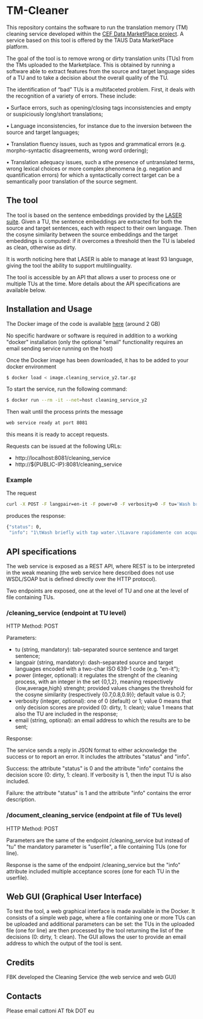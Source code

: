 # TM-Cleaner
This repository contains the software to run the translation memory (TM) cleaning service developed within the [CEF Data MarketPlace project](https://www.datamarketplace.eu). A service based on this tool is offered by the TAUS Data MarketPlace platform.

The goal of the tool is to remove wrong or dirty translation units (TUs) from the TMs uploaded to the Marketplace. This is obtained by running a software able to extract features from the source and target language sides of a TU and to take a decision about the overall quality of the TU.

The identification of “bad” TUs is a multifaceted problem. First, it deals with the recognition of a variety of errors. These include:

• Surface errors, such as opening/closing tags inconsistencies and empty or suspiciously long/short translations;

• Language inconsistencies, for instance due to the inversion between the source and target languages;

• Translation fluency issues, such as typos and grammatical errors (e.g. morpho-syntactic disagreements, wrong word ordering);

• Translation adequacy issues, such a sthe presence of untranslated terms, wrong lexical choices or more complex phenomena (e.g. negation and quantification errors) for which a syntactically correct target can be a semantically poor translation of the source segment.



## The tool
The tool is based on the sentence embeddings provided by the [LASER suite](https://github.com/facebookresearch/LASER). Given a TU, the sentence embeddings are extracted for both the source and target sentences, each with respect to their own language. Then the cosyne similarity between the source embeddings and the target embeddings is computed: if it overcomes a threshold then the TU is labeled as clean, otherwise as dirty.

It is worth noticing here that LASER is able to manage at least 93 language, giving the tool the ability to support multilinguality.

The tool is accessible by an API that allows a user to process one or multiple TUs at the time. More details about the API specifications are available below.


## Installation and Usage

The Docker image of the code is available [here](https://drive.google.com/file/d/1pNMN7EIaWLefwTljC6KbOlw_NlffH_sX/view?usp=sharing) (around 2 GB)

No specific hardware or software is required in addition to a working "docker" installation (only the optional "email" functionality requires an email sending service running on the host)

Once the Docker image has been downloaded, it has to be added to your docker environment
```bash
$ docker load < image.cleaning_service_y2.tar.gz
```

To start the service, run the following command:
```bash
$ docker run --rm -it --net=host cleaning_service_y2
```

Then wait until the process prints the message
```bash
web service ready at port 8081
```
this means it is ready to accept requests.

Requests can be issued at the following URLs:
* http://localhost:8081/cleaning_service
* http://${PUBLIC-IP}:8081/cleaning_service


### Example

The request
```bash
curl -X POST -F langpair=en-it -F power=0 -F verbosity=0 -F tu='Wash briefly with tap water.	Lavare rapidamente con acqua corrente.' http://localhost:8081/cleaning_service
```
produces the response:
```bash
{"status": 0,
 "info": "1\tWash briefly with tap water.\tLavare rapidamente con acqua corrente."}
```


## API specifications

The web service is exposed as a REST API, where REST is to be interpreted in the weak meaning (the web service here described does not use WSDL/SOAP but is defined directly over the HTTP protocol).

Two endpoints are exposed, one at the level of TU and one at the level of file containing TUs.

### /cleaning_service (endpoint at TU level)

HTTP Method: POST

Parameters:
* tu (string, mandatory): tab-separated source sentence and target sentence;
* langpair (string, mandatory): dash-separated source and target languages encoded with a two-char ISO 639-1 code (e.g. "en-it");
* power (integer, optional): it regulates the strenght of the cleaning process, with an integer in the set {0,1,2}, meaning respectively {low,average,high} strenght; provided values changes the threshold for the cosyne similarity (respectively {0.7,0.8,0.9}); default value is 0.7;
* verbosity (integer, optional): one of 0 (default) or 1; value 0 means that only decision scores are provided (0: dirty, 1: clean); value 1 means that also the TU are included in the response;
* email (string, optional): an email address to which the results are to be sent;

Response:

The service sends a reply in JSON format to either acknowledge the success or to report an error. It includes the attributes "status" and "info".

Success: the attribute "status" is 0 and the attribute "info" contains the decision score (0: dirty, 1: clean). If verbosity is 1, then the input TU is also included.

Failure: the attribute "status" is 1 and the attribute "info" contains the error description.


### /document_cleaning_service (endpoint at file of TUs level)

HTTP Method: POST

Parameters are the same of the endpoint /cleaning_service but instead of "tu" the mandatory parameter is "userfile", a file containing TUs (one for line).

Response is the same of the endpoint /cleaning_service but the "info" attribute included multiple acceptance scores (one for each TU in the userfile).


## Web GUI (Graphical User Interface)

To test the tool, a web graphical interface is made available in the Docker. It consists of a simple web page, where a file containing one or more TUs can be uploaded and additional parameters can be set: the TUs in the uploaded file (one for line) are then processed by the tool returning the list of the decisions (0: dirty, 1: clean). The GUI allows the user to provide an email address to which the output of the tool is sent. 

## Credits

FBK developed the Cleaning Service (the web service and web GUI)


## Contacts

Please email cattoni AT fbk DOT eu




